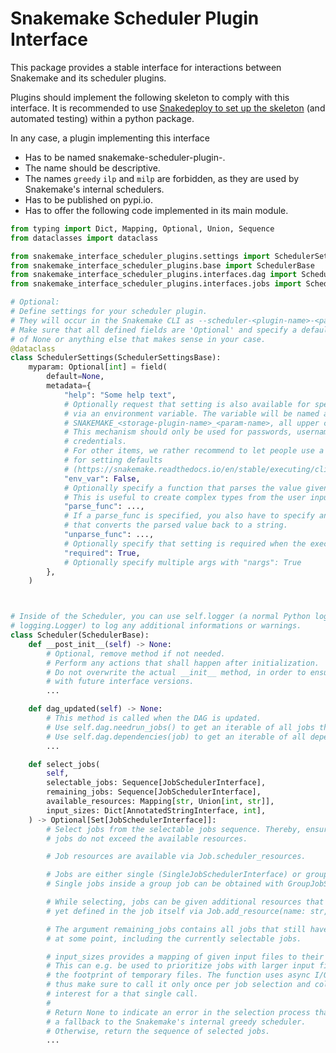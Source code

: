# Snakemake Scheduler Plugin Interface

This package provides a stable interface for interactions between Snakemake and its scheduler plugins.

Plugins should implement the following skeleton to comply with this interface.
It is recommended to use [Snakedeploy to set up the skeleton](https://snakedeploy.readthedocs.io/en/stable/snakemake_developers/scaffold_snakemake_plugins.html) (and automated testing) within a python package.

In any case, a plugin implementing this interface

* Has to be named snakemake-scheduler-plugin-<name>.
* The name should be descriptive.
* The names ``greedy`` ``ilp`` and ``milp`` are forbidden, as they are used by Snakemake's internal schedulers.
* Has to be published on pypi.io.
* Has to offer the following code implemented in its main module.

```python
from typing import Dict, Mapping, Optional, Union, Sequence
from dataclasses import dataclass

from snakemake_interface_scheduler_plugins.settings import SchedulerSettingsBase
from snakemake_interface_scheduler_plugins.base import SchedulerBase
from snakemake_interface_scheduler_plugins.interfaces.dag import SchedulerDAGInterface
from snakemake_interface_scheduler_plugins.interfaces.jobs import SchedulerJobInterface

# Optional:
# Define settings for your scheduler plugin.
# They will occur in the Snakemake CLI as --scheduler-<plugin-name>-<param-name>
# Make sure that all defined fields are 'Optional' and specify a default value
# of None or anything else that makes sense in your case.
@dataclass
class SchedulerSettings(SchedulerSettingsBase):
    myparam: Optional[int] = field(
        default=None,
        metadata={
            "help": "Some help text",
            # Optionally request that setting is also available for specification
            # via an environment variable. The variable will be named automatically as
            # SNAKEMAKE_<storage-plugin-name>_<param-name>, all upper case.
            # This mechanism should only be used for passwords, usernames, and other
            # credentials.
            # For other items, we rather recommend to let people use a profile
            # for setting defaults
            # (https://snakemake.readthedocs.io/en/stable/executing/cli.html#profiles).
            "env_var": False,
            # Optionally specify a function that parses the value given by the user.
            # This is useful to create complex types from the user input.
            "parse_func": ...,
            # If a parse_func is specified, you also have to specify an unparse_func
            # that converts the parsed value back to a string.
            "unparse_func": ...,
            # Optionally specify that setting is required when the executor is in use.
            "required": True,
            # Optionally specify multiple args with "nargs": True
        },
    )



# Inside of the Scheduler, you can use self.logger (a normal Python logger of type 
# logging.Logger) to log any additional informations or warnings.
class Scheduler(SchedulerBase):
    def __post_init__(self) -> None:
        # Optional, remove method if not needed.
        # Perform any actions that shall happen after initialization.
        # Do not overwrite the actual __init__ method, in order to ensure compatibility
        # with future interface versions.
        ...

    def dag_updated(self) -> None:
        # This method is called when the DAG is updated.
        # Use self.dag.needrun_jobs() to get an iterable of all jobs that need to be executed.
        # Use self.dag.dependencies(job) to get an iterable of all dependencies of a job.
        ...

    def select_jobs(
        self,
        selectable_jobs: Sequence[JobSchedulerInterface],
        remaining_jobs: Sequence[JobSchedulerInterface],
        available_resources: Mapping[str, Union[int, str]],
        input_sizes: Dict[AnnotatedStringInterface, int],
    ) -> Optional[Set[JobSchedulerInterface]]:
        # Select jobs from the selectable jobs sequence. Thereby, ensure that the selected
        # jobs do not exceed the available resources.

        # Job resources are available via Job.scheduler_resources.

        # Jobs are either single (SingleJobSchedulerInterface) or group jobs (GroupJobSchedulerInterface).
        # Single jobs inside a group job can be obtained with GroupJobSchedulerInterface.jobs().

        # While selecting, jobs can be given additional resources that are not
        # yet defined in the job itself via Job.add_resource(name: str, value: int | str).

        # The argument remaining_jobs contains all jobs that still have to be executed
        # at some point, including the currently selectable jobs.

        # input_sizes provides a mapping of given input files to their sizes.
        # This can e.g. be used to prioritize jobs with larger input files or to weight
        # the footprint of temporary files. The function uses async I/O under the hood,
        # thus make sure to call it only once per job selection and collect all files of 
        # interest for a that single call.
        #
        # Return None to indicate an error in the selection process that shall lead to
        # a fallback to the Snakemake's internal greedy scheduler.
        # Otherwise, return the sequence of selected jobs.
        ...

```
